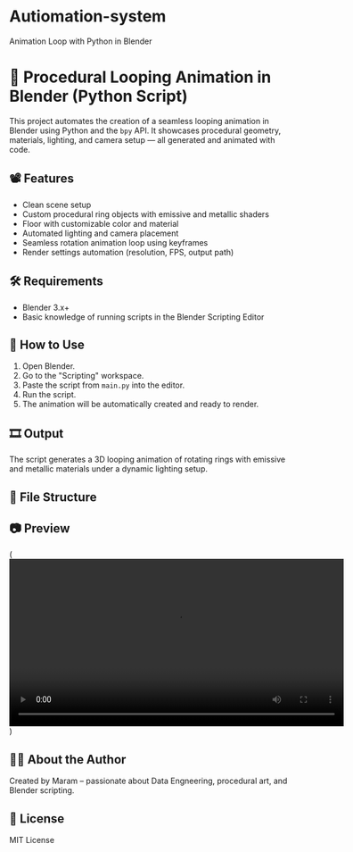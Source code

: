 # Autiomation-system
Animation Loop with Python in Blender
# 🔄 Procedural Looping Animation in Blender (Python Script)

This project automates the creation of a seamless looping animation in Blender using Python and the `bpy` API. It showcases procedural geometry, materials, lighting, and camera setup — all generated and animated with code.

## 📽️ Features

- Clean scene setup
- Custom procedural ring objects with emissive and metallic shaders
- Floor with customizable color and material
- Automated lighting and camera placement
- Seamless rotation animation loop using keyframes
- Render settings automation (resolution, FPS, output path)

## 🛠️ Requirements

- Blender 3.x+
- Basic knowledge of running scripts in the Blender Scripting Editor

## 🚀 How to Use

1. Open Blender.
2. Go to the "Scripting" workspace.
3. Paste the script from `main.py` into the editor.
4. Run the script.
5. The animation will be automatically created and ready to render.

## 🎞️ Output

The script generates a 3D looping animation of rotating rings with emissive and metallic materials under a dynamic lighting setup.

## 📁 File Structure

## 📷 Preview

(<video src="media/preview.mp4" controls width="600"></video>
)

## 🙋‍♀️ About the Author

Created by Maram – passionate about Data Engneering, procedural art, and Blender scripting.

## 📃 License

MIT License


